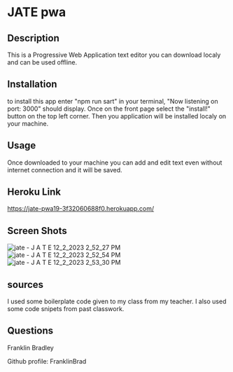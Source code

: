 # JATE pwa


## Description

This is a Progressive Web Application text editor you can download localy and can be used offline.

## Installation

to install this app enter "npm run sart" in your terminal, "Now listening on port: 3000" should display. Once on the front page select the "install!" button on the top left corner. Then you application will be installed localy on your machine.


## Usage

Once downloaded to your machine you can add and edit text even without internet connection and it will be saved.

## Heroku Link
https://jate-pwa19-3f32060688f0.herokuapp.com/


## Screen Shots
![jate - J A T E 12_2_2023 2_52_27 PM](https://github.com/FranklinBrad/19-PWA/assets/144159410/32d61a68-d6c6-4ea4-b0a8-2a4105652a29)
![jate - J A T E 12_2_2023 2_52_54 PM](https://github.com/FranklinBrad/19-PWA/assets/144159410/67c32b4b-db01-42aa-91ca-1cabb3eda69f)
![jate - J A T E 12_2_2023 2_53_30 PM](https://github.com/FranklinBrad/19-PWA/assets/144159410/5f824f6b-6ce6-47c4-9114-87c720f829e9)


## sources

I used some boilerplate code given to my class from my teacher. I also used some code snipets from past classwork.

## Questions

Franklin Bradley

Github profile: FranklinBrad
